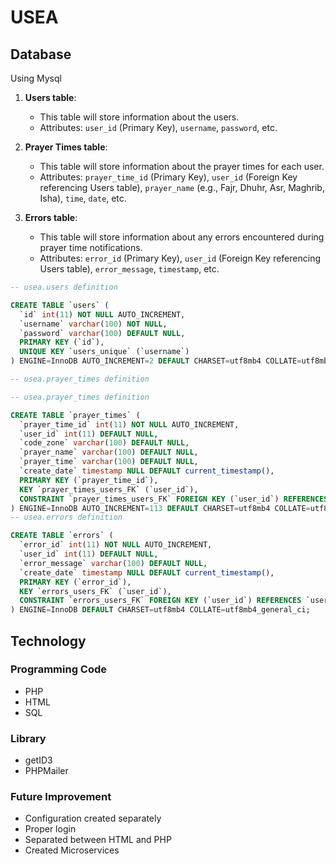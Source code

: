 # USEA

## Database

Using Mysql

1. **Users table**:
   - This table will store information about the users.
   - Attributes: `user_id` (Primary Key), `username`, `password`, etc.

2. **Prayer Times table**:
   - This table will store information about the prayer times for each user.
   - Attributes: `prayer_time_id` (Primary Key), `user_id` (Foreign Key referencing Users table), `prayer_name` (e.g., Fajr, Dhuhr, Asr, Maghrib, Isha), `time`, `date`, etc.

3. **Errors table**:
   - This table will store information about any errors encountered during prayer time notifications.
   - Attributes: `error_id` (Primary Key), `user_id` (Foreign Key referencing Users table), `error_message`, `timestamp`, etc.

```sql
-- usea.users definition

CREATE TABLE `users` (
  `id` int(11) NOT NULL AUTO_INCREMENT,
  `username` varchar(100) NOT NULL,
  `password` varchar(100) DEFAULT NULL,
  PRIMARY KEY (`id`),
  UNIQUE KEY `users_unique` (`username`)
) ENGINE=InnoDB AUTO_INCREMENT=2 DEFAULT CHARSET=utf8mb4 COLLATE=utf8mb4_general_ci;

-- usea.prayer_times definition

-- usea.prayer_times definition

CREATE TABLE `prayer_times` (
  `prayer_time_id` int(11) NOT NULL AUTO_INCREMENT,
  `user_id` int(11) DEFAULT NULL,
  `code_zone` varchar(100) DEFAULT NULL,
  `prayer_name` varchar(100) DEFAULT NULL,
  `prayer_time` varchar(100) DEFAULT NULL,
  `create_date` timestamp NULL DEFAULT current_timestamp(),
  PRIMARY KEY (`prayer_time_id`),
  KEY `prayer_times_users_FK` (`user_id`),
  CONSTRAINT `prayer_times_users_FK` FOREIGN KEY (`user_id`) REFERENCES `users` (`id`)
) ENGINE=InnoDB AUTO_INCREMENT=113 DEFAULT CHARSET=utf8mb4 COLLATE=utf8mb4_general_ci;
-- usea.errors definition

CREATE TABLE `errors` (
  `error_id` int(11) NOT NULL AUTO_INCREMENT,
  `user_id` int(11) DEFAULT NULL,
  `error_message` varchar(100) DEFAULT NULL,
  `create_date` timestamp NULL DEFAULT current_timestamp(),
  PRIMARY KEY (`error_id`),
  KEY `errors_users_FK` (`user_id`),
  CONSTRAINT `errors_users_FK` FOREIGN KEY (`user_id`) REFERENCES `users` (`id`)
) ENGINE=InnoDB DEFAULT CHARSET=utf8mb4 COLLATE=utf8mb4_general_ci;
```

## Technology

### Programming Code

- PHP
- HTML
- SQL

### Library

- getID3
- PHPMailer

### Future Improvement

- Configuration created separately
- Proper login
- Separated between HTML and PHP
- Created Microservices
